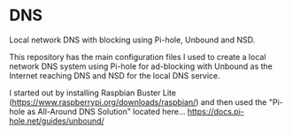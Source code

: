# DNS
Local network DNS with blocking using Pi-hole, Unbound and NSD.

This repository has the main configuration files I used to create a local network DNS system using Pi-hole for ad-blocking with Unbound as the Internet reaching DNS and NSD for the local DNS service.

I started out by installing Raspbian Buster Lite (https://www.raspberrypi.org/downloads/raspbian/) and then used the "Pi-hole as All-Around DNS Solution" located here... https://docs.pi-hole.net/guides/unbound/

